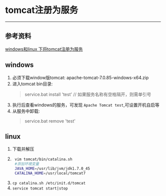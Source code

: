 # tomcat注册为服务
***

## 参考资料
[windows和linux 下将tomcat注册为服务](http://www.cnblogs.com/xwdreamer/p/3411986.html "windows和linux 下将tomcat注册为服务")


## windows
1. 必须下载window版tomcat:
   apache-tomcat-7.0.85-windows-x64.zip
1. 进入tomcat bin目录:
   >service.bat install 'test' // 如果服务名称有空格隔开，则需单引号
1. 执行后查看windows的服务，可发现 `Apache Tomcat test`,可设置开机自启等
1. 从服务中卸载:
   >service.bat remove 'test'

## linux
1. 下载并解压
1. ```bash
    vim tomcat/bin/catalina.sh
    #添加环境变量
    JAVA_HOME=/usr/lib/jvm/jdk1.7.0_45
    CATALINA_HOME=/usr/local/tomcat7
   ```
1. `cp catalina.sh /etc/init.d/tomcat`
1. `service tomcat start|stop`
